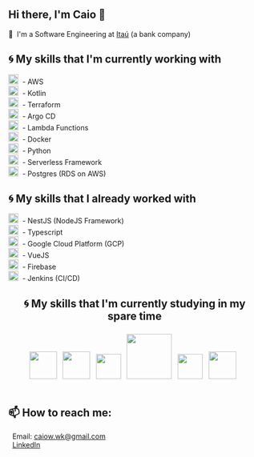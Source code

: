 ## Hi there, I'm Caio 👋
🏦 &nbsp;I'm a Software Engineering at [Itaú](https://www.itau.com.br/?utm_source=google&utm_medium=cpc&utm_campaign=vs-pf-atatdfer-nsttnl-traf-itau&utm_content=af003-google-gog-ca027-nd-cpc-cros-nd-marca-nd-inse-vsatatd00061) (a bank company)<br/>

## :cyclone: My skills that I'm currently working with
<img src="https://upload.wikimedia.org/wikipedia/commons/thumb/5/5c/AWS_Simple_Icons_AWS_Cloud.svg/1024px-AWS_Simple_Icons_AWS_Cloud.svg.png" width='20' />&nbsp; - AWS<br/>
<img src="https://cdn.freebiesupply.com/logos/large/2x/kotlin-1-logo-png-transparent.png"  width=20 />&nbsp; - Kotlin<br/>
<img src="https://www.bairesdev.com/wp-content/uploads/2021/05/terraform-icon.svg" width=20 />&nbsp; - Terraform<br/>
<img src="https://cncf-branding.netlify.app/img/projects/argo/icon/color/argo-icon-color.png" width=20 />&nbsp; - Argo CD<br/>
<img src="https://uxwing.com/wp-content/themes/uxwing/download/10-brands-and-social-media/lambda.png" width=20 />&nbsp; - Lambda Functions<br/>
<img src="https://cdn.iconscout.com/icon/free/png-512/social-275-116309.png" width=20 />&nbsp; - Docker<br/>
<img src="https://cdn3.iconfinder.com/data/icons/logos-and-brands-adobe/512/267_Python-512.png" width=20 />&nbsp; - Python<br/>
<img src="https://miro.medium.com/max/1400/1*UlcrcIvTwuRqIh4Vfp3r2w.png" width=20 />&nbsp; - Serverless Framework<br/>
<img src='https://cdn.worldvectorlogo.com/logos/postgresql.svg' width='20' />&nbsp; - Postgres (RDS on AWS)<br/>

## :cyclone: My skills that I already worked with
<img src="https://seeklogo.com/images/N/nestjs-logo-09342F76C0-seeklogo.com.png" width='20' />&nbsp; - NestJS (NodeJS Framework)<br/>
<img src="https://upload.wikimedia.org/wikipedia/commons/thumb/4/4c/Typescript_logo_2020.svg/512px-Typescript_logo_2020.svg.png"  width=20 />&nbsp; - Typescript<br/>
<img src="https://cdn.iconscout.com/icon/free/png-512/google-cloud-2038785-1721675.png" width=20 />&nbsp; - Google Cloud Platform (GCP)<br/>
<img src="https://upload.wikimedia.org/wikipedia/commons/thumb/9/95/Vue.js_Logo_2.svg/555px-Vue.js_Logo_2.svg.png" width=20 />&nbsp; - VueJS<br/>
<img src="https://avatars2.githubusercontent.com/u/1335026?v=3&s=400" width=20 />&nbsp; - Firebase<br/>
<img src="https://upload.wikimedia.org/wikipedia/commons/thumb/e/e9/Jenkins_logo.svg/1200px-Jenkins_logo.svg.png" width=20 />&nbsp; - Jenkins (CI/CD)<br/>


## <div align=center>:cyclone: My skills that I'm currently studying in my spare time</div>
### <div align=center>  <img src='https://seeklogo.com/images/R/react-logo-7B3CE81517-seeklogo.com.png' width='55' /> &nbsp; <img src='https://assets.vercel.com/image/upload/v1607554385/repositories/next-js/next-logo.png' width='55' /> &nbsp;     <img src='https://raw.githubusercontent.com/styled-components/brand/master/styled-components.png' width='50' /> &nbsp;   <img src="https://dwglogo.com/wp-content/uploads/2017/08/Go_logo_aqua.png" width=90 /> &nbsp;  <img src='https://seeklogo.com/images/N/nodejs-logo-FBE122E377-seeklogo.com.png' width='50' />  &nbsp;  <img src='https://img.icons8.com/color/452/mongodb.png' width='55' /> &nbsp;  </div><br/>


<!--
<p align=center>🤔 I’m looking for help with ...</div>
<p align=center></div><br/>
-->

## 📫 How to reach me:
&nbsp; Email: caiow.wk@gmail.com<br>
&nbsp; [LinkedIn](https://www.linkedin.com/in/caiofernandes00/)<br>

